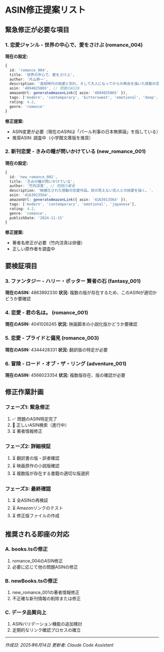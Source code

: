 # ASIN修正提案リスト

## 緊急修正が必要な項目

### 1. 恋愛ジャンル - 世界の中心で、愛をさけぶ (romance_004)
**現在の設定:**
```typescript
{
  id: 'romance_004',
  title: '世界の中心で、愛をさけぶ',
  author: '片山恭一',
  description: '高校時代の純愛と別れ、そして大人になってからの再会を描いた感動の恋愛小説。',
  asin: '4094025065', // 問題のASIN
  amazonUrl: generateAmazonLink({ asin: '4094025065' }),
  tags: ['modern', 'contemporary', 'bittersweet', 'emotional', 'deep', 'japanese'],
  rating: 4.2,
  genre: 'romance'
}
```

**修正提案:**
- ASIN変更が必要（現在のASINは「パール判事の日本無罪論」を指している）
- 推奨ASIN: 調査中（小学館文庫版を推奨）

### 2. 新刊恋愛 - きみの瞳が問いかけている (new_romance_001)
**現在の設定:**
```typescript
{
  id: 'new_romance_001',
  title: 'きみの瞳が問いかけている',
  author: '竹内涼真', // 問題の著者
  description: '映画化された感動の恋愛作品。目の見えない恋人との純愛を描く。',
  asin: '4163913564',
  amazonUrl: generateAmazonLink({ asin: '4163913564' }),
  tags: ['modern', 'contemporary', 'emotional', 'japanese'],
  rating: 4.2,
  genre: 'romance',
  publishDate: '2024-11-15'
}
```

**修正提案:**
- 著者名修正が必要（竹内涼真は俳優）
- 正しい原作者を調査中

## 要検証項目

### 3. ファンタジー - ハリー・ポッター 賢者の石 (fantasy_001)
**現在のASIN:** 4863892330
**状況:** 複数の版が存在するため、このASINが適切かどうか要確認

### 4. 恋愛 - 君の名は。 (romance_001)
**現在のASIN:** 4041026245
**状況:** 映画脚本の小説化版かどうか要確認

### 5. 恋愛 - プライドと偏見 (romance_003)
**現在のASIN:** 4344428331
**状況:** 翻訳版の特定が必要

### 6. 冒険 - ロード・オブ・ザ・リング (adventure_001)
**現在のASIN:** 4566023354
**状況:** 複数版存在、版の確認が必要

## 修正作業計画

### フェーズ1: 緊急修正
1. ✅ 問題のASIN特定完了
2. 🔄 正しいASIN検索（進行中）
3. ⏳ 著者情報修正

### フェーズ2: 詳細検証
1. ⏳ 翻訳書の版・訳者確認
2. ⏳ 映画原作の小説版確認
3. ⏳ 複数版が存在する書籍の適切な版選択

### フェーズ3: 最終確認
1. ⏳ 全ASINの再検証
2. ⏳ Amazonリンクのテスト
3. ⏳ 修正版ファイルの作成

## 推奨される即座の対応

### A. books.tsの修正
1. romance_004のASIN修正
2. 必要に応じて他の問題ASINの修正

### B. newBooks.tsの修正
1. new_romance_001の著者情報修正
2. 不正確な新刊情報の削除または修正

### C. データ品質向上
1. ASINバリデーション機能の追加検討
2. 定期的なリンク確認プロセスの確立

---
*作成日: 2025年6月14日*
*更新者: Claude Code Assistant*